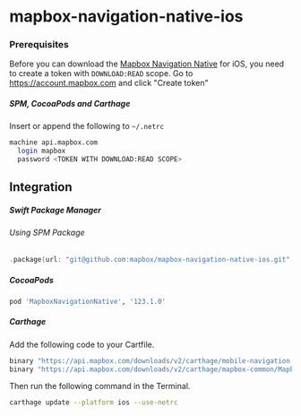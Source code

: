 # mapbox-navigation-native-ios

### Prerequisites

Before you can download the [Mapbox Navigation Native](https://github.com/mapbox/mapbox-navigation-native) for iOS, you need to create a token with `DOWNLOAD:READ` scope.
Go to https://account.mapbox.com and click "Create token"

##### SPM, CocoaPods and Carthage
Insert or append the following to `~/.netrc`

```bash
machine api.mapbox.com
  login mapbox
  password <TOKEN WITH DOWNLOAD:READ SCOPE>
```

## Integration

##### Swift Package Manager

###### Using SPM Package

```swift
.package(url: "git@github.com:mapbox/mapbox-navigation-native-ios.git", from: "123.1.0"),
```

##### CocoaPods

```ruby
pod 'MapboxNavigationNative', '123.1.0'
```

##### Carthage

Add the following code to your Cartfile.

```bash
binary "https://api.mapbox.com/downloads/v2/carthage/mobile-navigation-native/MapboxNavigationNative.json" == 123.1.0
binary "https://api.mapbox.com/downloads/v2/carthage/mapbox-common/MapboxCommon-ios.json" == 23.2.0
```

Then run the following command in the Terminal.
```bash
carthage update --platform ios --use-netrc
```
